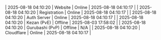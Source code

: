 | 2025-08-18 04:10:20 | Website | Online | 2025-08-18 04:10:17 |
| 2025-08-18 04:10:20 | Registration | Online | 2025-08-18 04:10:17 |
| 2025-08-18 04:10:20 | Auth Server | Online | 2025-08-18 04:10:17 |
| 2025-08-18 04:10:20 | Kezan (PvE) | Offline | 2025-08-03 17:58:02 |
| 2025-08-18 04:10:20 | Gurubashi (PvP) | Offline | N/A |
| 2025-08-18 04:10:20 | Cloudflare | Online | 2025-08-18 04:10:17 |
